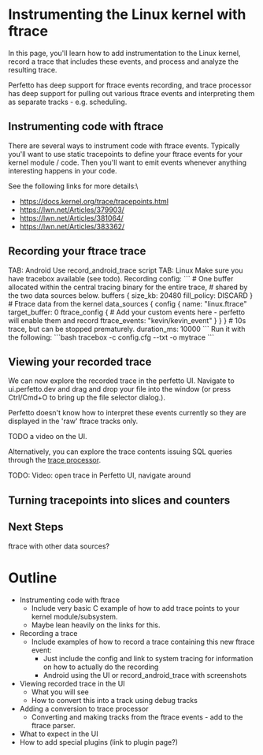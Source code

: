 # Instrumenting the Linux kernel with ftrace

In this page, you'll learn how to add instrumentation to the Linux kernel,
record a trace that includes these events, and process and analyze the resulting
trace.

Perfetto has deep support for ftrace events recording, and trace processor has deep support for pulling out various ftrace events and interpreting them as separate tracks - e.g. scheduling.

## Instrumenting code with ftrace

There are several ways to instrument code with ftrace events. Typically you'll want to use static tracepoints to define your ftrace events for your kernel module / code. Then you'll want to emit events whenever anything interesting happens in your code.


See the following links for more details:\

- https://docs.kernel.org/trace/tracepoints.html
- https://lwn.net/Articles/379903/
- https://lwn.net/Articles/381064/
- https://lwn.net/Articles/383362/

## Recording your ftrace trace

<?tabs>

TAB: Android

Use record_android_trace script

TAB: Linux

Make sure you have tracebox available (see todo).

Recording config:

```
# One buffer allocated within the central tracing binary for the entire trace,
# shared by the two data sources below.
buffers {
  size_kb: 20480
  fill_policy: DISCARD
}

# Ftrace data from the kernel
data_sources {
  config {
    name: "linux.ftrace"
    target_buffer: 0
    ftrace_config {
      # Add your custom events here - perfetto will enable them and record
      ftrace_events: "kevin/kevin_event"
    }
  }
}

# 10s trace, but can be stopped prematurely.
duration_ms: 10000
```

Run it with the following:

```bash
tracebox -c config.cfg --txt -o mytrace
```

</tabs?>

## Viewing your recorded trace

We can now explore the recorded trace in the perfetto UI. Navigate to ui.perfetto.dev and drag and drop your file into the window (or press Ctrl/Cmd+O to bring up the file selector dialog.).

Perfetto doesn't know how to interpret these events currently so they are displayed in the 'raw' ftrace tracks only.

TODO a video on the UI.

Alternatively, you can explore the trace contents issuing SQL queries through
the [trace processor](/docs/analysis/trace-processor).

TODO: Video: open trace in Perfetto UI, navigate around

## Turning tracepoints into slices and counters



## Next Steps

ftrace with other data sources?


# Outline
- Instrumenting code with ftrace
  - Include very basic  C example of how to add trace points to your kernel module/subsystem.
  - Maybe lean heavily on the links for this.
- Recording a trace
  - Include examples of how to record a trace containing this new ftrace event:
    - Just include the config and link to system tracing for information on how to actually do the recording
    - Android using the UI or record_android_trace with screenshots
- Viewing recorded trace in the UI
  - What you will see
  - How to convert this into a track using debug tracks
- Adding a conversion to trace processor
  - Converting and making tracks from the ftrace events - add to the ftrace parser.
- What to expect in the UI
- How to add special plugins (link to plugin page?)
